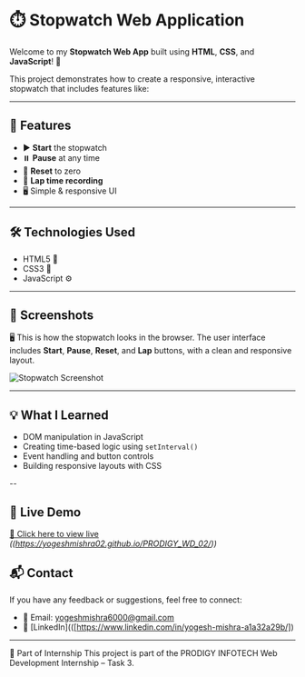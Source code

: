 # ⏱️ Stopwatch Web Application

Welcome to my **Stopwatch Web App** built using **HTML**, **CSS**, and **JavaScript**! 🎉

This project demonstrates how to create a responsive, interactive stopwatch that includes features like:

---

## 🚀 Features
- ▶️ **Start** the stopwatch
- ⏸️ **Pause** at any time
- 🔁 **Reset** to zero
- 📝 **Lap time recording**
- 🖥️ Simple & responsive UI

---

## 🛠️ Technologies Used
- HTML5 📄
- CSS3 🎨
- JavaScript ⚙️

---

## 📸 Screenshots

🖥️ This is how the stopwatch looks in the browser. The user interface includes **Start**, **Pause**, **Reset**, and **Lap** buttons, with a clean and responsive layout.

![Stopwatch Screenshot](https://github.com/user-attachments/assets/8b9a7d53-1b58-4ff3-9b05-938e6fb1c086)

---

## 💡 What I Learned
- DOM manipulation in JavaScript
- Creating time-based logic using `setInterval()`
- Event handling and button controls
- Building responsive layouts with CSS

--

## 📲 Live Demo
[🔗 Click here to view live](#) *((https://yogeshmishra02.github.io/PRODIGY_WD_02/))*

## 📬 Contact
If you have any feedback or suggestions, feel free to connect:

- 📧 Email: yogeshmishra6000@gmail.com  
- 💼 [LinkedIn](([https://www.linkedin.com/in/yogesh-mishra-a1a32a29b/])  

---

📁 Part of Internship
This project is part of the PRODIGY INFOTECH Web Development Internship – Task 3.
